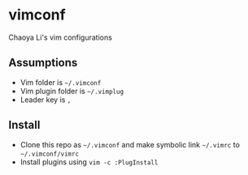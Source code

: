 # vimconf

Chaoya Li's vim configurations

## Assumptions

 * Vim folder is `~/.vimconf`
 * Vim plugin folder is `~/.vimplug`
 * Leader key is `,`

## Install

 * Clone this repo as `~/.vimconf` and make symbolic link `~/.vimrc` to `~/.vimconf/vimrc`
 * Install plugins using `vim -c :PlugInstall`
